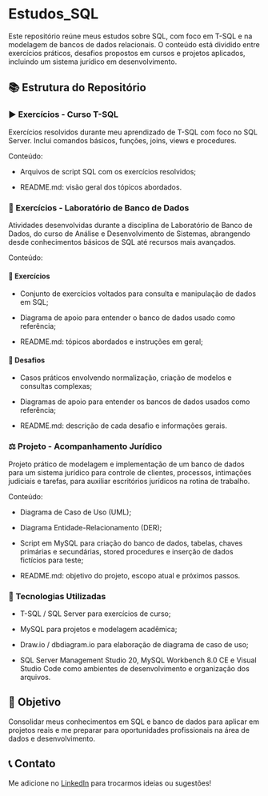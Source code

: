 # Estudos_SQL

Este repositório reúne meus estudos sobre SQL, com foco em T-SQL e na modelagem de bancos de dados relacionais. O conteúdo está dividido entre exercícios práticos, desafios propostos em cursos e projetos aplicados, incluindo um sistema jurídico em desenvolvimento.

## 📚 Estrutura do Repositório

### ▶️ Exercícios - Curso T-SQL

Exercícios resolvidos durante meu aprendizado de T-SQL com foco no SQL Server. Inclui comandos básicos, funções, joins, views e procedures.

Conteúdo:

- Arquivos de script SQL com os exercícios resolvidos;

- README.md: visão geral dos tópicos abordados.

### 🧪 Exercícios - Laboratório de Banco de Dados

Atividades desenvolvidas durante a disciplina de Laboratório de Banco de Dados, do curso de Análise e Desenvolvimento de Sistemas, abrangendo desde conhecimentos básicos de SQL até recursos mais avançados.

Conteúdo:

#### 📝 Exercícios

- Conjunto de exercícios voltados para consulta e manipulação de dados em SQL;

- Diagrama de apoio para entender o banco de dados usado como referência;

- README.md: tópicos abordados e instruções em geral;

#### 📌 Desafios

- Casos práticos envolvendo normalização, criação de modelos e consultas complexas;

- Diagramas de apoio para entender os bancos de dados usados como referência;

- README.md: descrição de cada desafio e informações gerais.


### ⚖️ Projeto - Acompanhamento Jurídico

Projeto prático de modelagem e implementação de um banco de dados para um sistema jurídico para controle de clientes, processos, intimações judiciais e tarefas, para auxiliar escritórios jurídicos na rotina de trabalho.

Conteúdo:

- Diagrama de Caso de Uso (UML);

- Diagrama Entidade-Relacionamento (DER);

- Script em MySQL para criação do banco de dados, tabelas, chaves primárias e secundárias, stored procedures e inserção de dados fictícios para teste;

- README.md: objetivo do projeto, escopo atual e próximos passos.

### 🔧 Tecnologias Utilizadas

- T-SQL / SQL Server para exercícios de curso;

- MySQL para projetos e modelagem acadêmica;

- Draw.io / dbdiagram.io para elaboração de diagrama de caso de uso;

- SQL Server Management Studio 20, MySQL Workbench 8.0 CE e Visual Studio Code como ambientes de desenvolvimento e organização dos arquivos.

## 📌 Objetivo

Consolidar meus conhecimentos em SQL e banco de dados para aplicar em projetos reais e me preparar para oportunidades profissionais na área de dados e desenvolvimento.

## 📞 Contato

Me adicione no [LinkedIn](https://www.linkedin.com/in/david-pinheiro-050a88210/) para trocarmos ideias ou sugestões!

